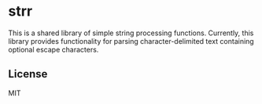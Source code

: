 
strr
====

This is a shared library of simple string processing functions. Currently,
this library provides functionality for parsing character-delimited
text containing optional escape characters.

License
-------

MIT


